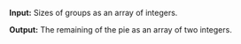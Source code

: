 **Input:** Sizes of groups as an array of integers. 

**Output:** The remaining of the pie as an array of two integers.
